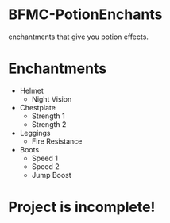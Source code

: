 # BFMC-PotionEnchants
enchantments that give you potion effects. 

# Enchantments
 - Helmet
   - Night Vision
 - Chestplate
   - Strength 1
   - Strength 2
 - Leggings
   - Fire Resistance
 - Boots
   - Speed 1 
   - Speed 2 
   - Jump Boost

# Project is incomplete!
